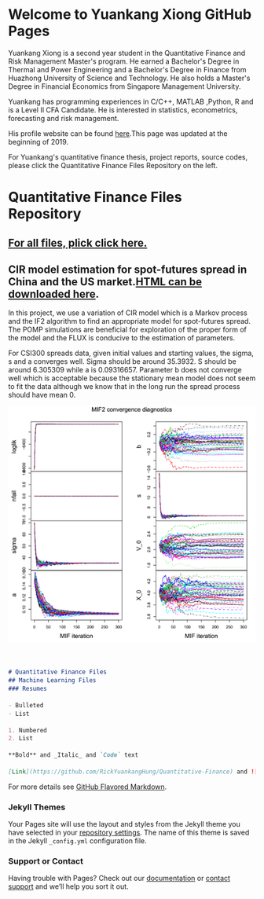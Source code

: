 # Welcome to Yuankang Xiong GitHub Pages

Yuankang Xiong is a second year student in the Quantitative Finance and Risk Management Master's program. He earned a Bachelor's Degree in Thermal and Power Engineering and a Bachelor's Degree in Finance from Huazhong University of Science and Technology. He also holds a Master's Degree in Financial Economics from Singapore Management University.  

Yuankang has programming experiences in C/C++, MATLAB ,Python, R and is a Level II CFA Candidate. He is interested in statistics, econometrics, forecasting and risk management.

His profile website can be found [here](https://lsa.umich.edu/math/people/quant/2017/ricxiong.html).This page was updated at the beginning of 2019.

For Yuankang's quantitative finance thesis, project reports, source codes, please click the Quantitative Finance Files Repository on the left.  

# Quantitative Finance Files Repository

## [For all files, plick click here.](https://github.com/RickYuankangHung/Quantitative-Finance)


## CIR model estimation for spot-futures spread in China and the US market.[HTML can be downloaded here](https://github.com/RickYuankangHung/Quantitative-Finance/blob/master/531FinalProjectVersion2.1.html).

In this project, we use a variation of CIR model which is a Markov process and the IF2 algorithm to find an appropriate model for spot-futures spread. The POMP simulations are beneficial for exploration of the proper form of the model and the FLUX is conducive to the estimation of parameters. 

For CSI300 spreads data, given initial values and starting values, the sigma, s and a converges well. Sigma should be around 35.3932. S should be around 6.305309 while a is 0.09316657. Parameter b does not converge well which is acceptable because the stationary mean model does not seem to fit the data although we know that in the long run the spread process should have mean 0.

![Image](POMPCSI300.png)


```markdown


# Quantitative Finance Files
## Machine Learning Files
### Resumes

- Bulleted
- List

1. Numbered
2. List

**Bold** and _Italic_ and `Code` text

[Link](https://github.com/RickYuankangHung/Quantitative-Finance) and ![Image](src)
```

For more details see [GitHub Flavored Markdown](https://guides.github.com/features/mastering-markdown/).

### Jekyll Themes

Your Pages site will use the layout and styles from the Jekyll theme you have selected in your [repository settings](https://github.com/RickYuankangHung/RickYuankangHung.github.io/settings). The name of this theme is saved in the Jekyll `_config.yml` configuration file.

### Support or Contact

Having trouble with Pages? Check out our [documentation](https://help.github.com/categories/github-pages-basics/) or [contact support](https://github.com/contact) and we’ll help you sort it out.
